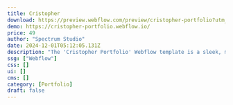 ```yaml
---
title: Cristopher
download: https://preview.webflow.com/preview/cristopher-portfolio?utm_medium=preview_link&utm_source=designer&utm_content=cristopher-portfolio&preview=7931c2b0d56c29b7ad77b1ec7807400b&workflow=preview
demo: https://cristopher-portfolio.webflow.io/
price: 49
author: "Spectrum Studio"
date: 2024-12-01T05:12:05.131Z
description: "The 'Cristopher Portfolio' Webflow template is a sleek, minimalist portfolio designed for photographers. It showcases your work beautifully with easy navigation and responsive galleries."
ssg: ["Webflow"]
css: []
ui: []
cms: []
category: [Portfolio]
draft: false
---
```

